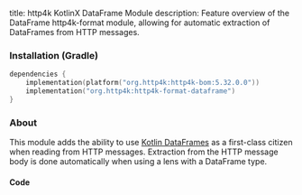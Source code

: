 title: http4k KotlinX DataFrame Module
description: Feature overview of the DataFrame http4k-format module, allowing for automatic extraction of DataFrames from HTTP messages.

### Installation (Gradle)

```kotlin
dependencies {
    implementation(platform("org.http4k:http4k-bom:5.32.0.0"))
    implementation("org.http4k:http4k-format-dataframe")
}
```

### About
This module adds the ability to use [Kotlin DataFrames](https://kotlin.github.io/dataframe) as a first-class citizen when reading from HTTP messages. Extraction from the HTTP message body is done automatically when using a lens with a DataFrame type.

#### Code [<img class="octocat"/>](https://github.com/http4k/http4k/blob/master/src/docs/guide/reference/dataframe/example.kt)

<script src="https://gist-it.appspot.com/https://github.com/http4k/http4k/blob/master/src/docs/guide/reference/dataframe/example.kt"></script>

[http4k]: https://http4k.org
